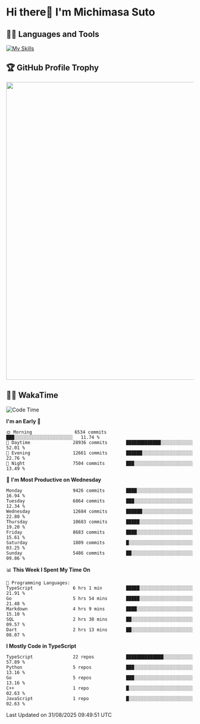 # Hi there👋 I'm Michimasa Suto

## 🧑‍💻 Languages and Tools
[![My Skills](https://skillicons.dev/icons?i=ts,nextjs,react,go,python,aws,terraform)](https://skillicons.dev)

<!--
**Suto-Michimasa/Suto-Michimasa** is a ✨ _special_ ✨ repository because its `README.md` (this file) appears on your GitHub profile.

Here are some ideas to get you started:

- 🔭 I’m currently working on ...
- 🌱 I’m currently learning ...
- 👯 I’m looking to collaborate on ...
- 🤔 I’m looking for help with ...
- 💬 Ask me about ...
- 📫 How to reach me: ...
- 😄 Pronouns: ...
- ⚡ Fun fact: ...
-->

<!--
## 💎 Github Stats

<div>
  <img height="170" align="left" src="https://github-readme-stats-psi-three-31.vercel.app/api?username=Suto-michimasa&count_private=true&show_icons=true&theme=dark" />
  <img height="170" src="https://github-readme-stats-psi-three-31.vercel.app/api/top-langs/?username=Suto-michimasa&langs_count=8&layout=compact&theme=dark" />
</div>
-->

## 🏆 GitHub Profile Trophy

<img width="800" src="https://github-profile-trophy.vercel.app/?username=Suto-michimasa&theme=onedark&no-frame=true"/>


## 🧑‍💻 WakaTime
<!--START_SECTION:waka-->
![Code Time](http://img.shields.io/badge/Code%20Time-1%2C298%20hrs%2043%20mins-blue)

**I'm an Early 🐤** 

```text
🌞 Morning                6534 commits        ███░░░░░░░░░░░░░░░░░░░░░░   11.74 % 
🌆 Daytime                28936 commits       █████████████░░░░░░░░░░░░   52.01 % 
🌃 Evening                12661 commits       ██████░░░░░░░░░░░░░░░░░░░   22.76 % 
🌙 Night                  7504 commits        ███░░░░░░░░░░░░░░░░░░░░░░   13.49 % 
```
📅 **I'm Most Productive on Wednesday** 

```text
Monday                   9426 commits        ████░░░░░░░░░░░░░░░░░░░░░   16.94 % 
Tuesday                  6864 commits        ███░░░░░░░░░░░░░░░░░░░░░░   12.34 % 
Wednesday                12684 commits       ██████░░░░░░░░░░░░░░░░░░░   22.80 % 
Thursday                 10683 commits       █████░░░░░░░░░░░░░░░░░░░░   19.20 % 
Friday                   8683 commits        ████░░░░░░░░░░░░░░░░░░░░░   15.61 % 
Saturday                 1809 commits        █░░░░░░░░░░░░░░░░░░░░░░░░   03.25 % 
Sunday                   5486 commits        ██░░░░░░░░░░░░░░░░░░░░░░░   09.86 % 
```


📊 **This Week I Spent My Time On** 

```text
💬 Programming Languages: 
TypeScript               6 hrs 1 min         █████░░░░░░░░░░░░░░░░░░░░   21.91 % 
Go                       5 hrs 54 mins       █████░░░░░░░░░░░░░░░░░░░░   21.48 % 
Markdown                 4 hrs 9 mins        ████░░░░░░░░░░░░░░░░░░░░░   15.10 % 
SQL                      2 hrs 38 mins       ██░░░░░░░░░░░░░░░░░░░░░░░   09.57 % 
Dart                     2 hrs 13 mins       ██░░░░░░░░░░░░░░░░░░░░░░░   08.07 % 
```

**I Mostly Code in TypeScript** 

```text
TypeScript               22 repos            ██████████████░░░░░░░░░░░   57.89 % 
Python                   5 repos             ███░░░░░░░░░░░░░░░░░░░░░░   13.16 % 
Go                       5 repos             ███░░░░░░░░░░░░░░░░░░░░░░   13.16 % 
C++                      1 repo              █░░░░░░░░░░░░░░░░░░░░░░░░   02.63 % 
JavaScript               1 repo              █░░░░░░░░░░░░░░░░░░░░░░░░   02.63 % 
```




 Last Updated on 31/08/2025 09:49:51 UTC
<!--END_SECTION:waka-->
